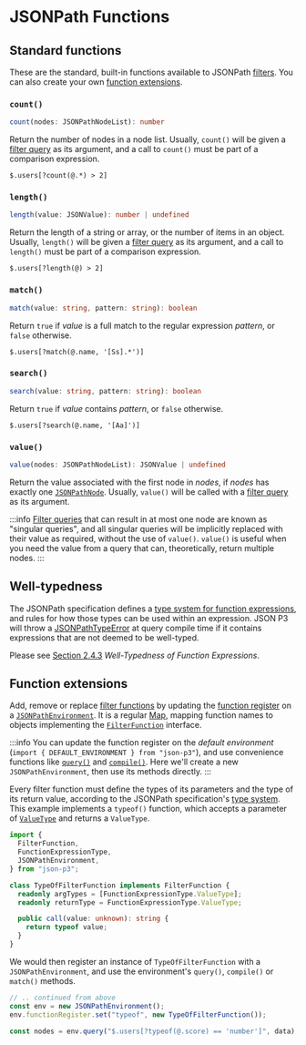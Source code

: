 # JSONPath Functions

## Standard functions

These are the standard, built-in functions available to JSONPath [filters](./jsonpath-syntax.md#filters). You can also create your own [function extensions](#function-extensions).

### `count()`

```typescript
count(nodes: JSONPathNodeList): number
```

Return the number of nodes in a node list. Usually, `count()` will be given a [filter query](./jsonpath-syntax.md#filter-queries) as its argument, and a call to `count()` must be part of a comparison expression.

```text title="Example query"
$.users[?count(@.*) > 2]
```

### `length()`

```typescript
length(value: JSONValue): number | undefined
```

Return the length of a string or array, or the number of items in an object. Usually, `length()` will be given a [filter query](./jsonpath-syntax.md#filter-queries) as its argument, and a call to `length()` must be part of a comparison expression.

```text title="Example query"
$.users[?length(@) > 2]
```

### `match()`

```typescript
match(value: string, pattern: string): boolean
```

Return `true` if _value_ is a full match to the regular expression _pattern_, or `false` otherwise.

```text title="Example query"
$.users[?match(@.name, '[Ss].*')]
```

### `search()`

```typescript
search(value: string, pattern: string): boolean
```

Return `true` if _value_ contains _pattern_, or `false` otherwise.

```text title="Example query"
$.users[?search(@.name, '[Aa]')]
```

### `value()`

```typescript
value(nodes: JSONPathNodeList): JSONValue | undefined
```

Return the value associated with the first node in _nodes_, if _nodes_ has exactly one [`JSONPathNode`](../api/namespaces/jsonpath/classes/JSONPathNode.md). Usually, `value()` will be called with a [filter query](./jsonpath-syntax.md#filter-queries) as its argument.

:::info
[Filter queries](./jsonpath-syntax.md#filter-queries) that can result in at most one node are known as "singular queries", and all singular queries will be implicitly replaced with their value as required, without the use of `value()`. `value()` is useful when you need the value from a query that can, theoretically, return multiple nodes.
:::

## Well-typedness

The JSONPath specification defines a [type system for function expressions](https://datatracker.ietf.org/doc/html/rfc9535#name-type-system-for-function-ex), and rules for how those types can be used within an expression. JSON P3 will throw a [JSONPathTypeError](../api/namespaces/jsonpath/classes/JSONPathTypeError.md) at query compile time if it contains expressions that are not deemed to be well-typed.

Please see [Section 2.4.3](https://datatracker.ietf.org/doc/html/rfc9535#name-well-typedness-of-function-) _Well-Typedness of Function Expressions_.

## Function extensions

Add, remove or replace [filter functions](./jsonpath-syntax.md#filter-functions) by updating the [function register](../api/namespaces/jsonpath/classes/JSONPathEnvironment.md#functionregister) on a [`JSONPathEnvironment`](../api/namespaces/jsonpath/classes/JSONPathEnvironment.md). It is a regular [Map](https://developer.mozilla.org/en-US/docs/Web/JavaScript/Reference/Global_Objects/Map), mapping function names to objects implementing the [`FilterFunction`](../api/namespaces/jsonpath/namespaces/functions/interfaces/FilterFunction.md) interface.

:::info
You can update the function register on the _default environment_ (`import { DEFAULT_ENVIRONMENT } from "json-p3"`), and use convenience functions like [`query()`](../quick-start.md#jsonpath) and [`compile()`](../quick-start.md#compilation). Here we'll create a new `JSONPathEnvironment`, then use its methods directly.
:::

Every filter function must define the types of its parameters and the type of its return value, according to the JSONPath specification's [type system](https://datatracker.ietf.org/doc/html/rfc9535#name-type-system-for-function-ex). This example implements a `typeof()` function, which accepts a parameter of [`ValueType`](../api/namespaces/jsonpath/namespaces/functions/enumerations/FunctionExpressionType.md) and returns a `ValueType`.

```typescript
import {
  FilterFunction,
  FunctionExpressionType,
  JSONPathEnvironment,
} from "json-p3";

class TypeOfFilterFunction implements FilterFunction {
  readonly argTypes = [FunctionExpressionType.ValueType];
  readonly returnType = FunctionExpressionType.ValueType;

  public call(value: unknown): string {
    return typeof value;
  }
}
```

We would then register an instance of `TypeOfFilterFunction` with a `JSONPathEnvironment`, and use the environment's `query()`, `compile()` or `match()` methods.

```typescript
// .. continued from above
const env = new JSONPathEnvironment();
env.functionRegister.set("typeof", new TypeOfFilterFunction());

const nodes = env.query("$.users[?typeof(@.score) == 'number']", data);
```
